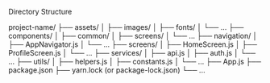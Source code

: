 Directory Structure

project-name/
├── assets/
│   ├── images/
│   ├── fonts/
│   └── ...
├── components/
│   ├── common/
│   ├── screens/
│   └── ...
├── navigation/
│   ├── AppNavigator.js
│   └── ...
├── screens/
│   ├── HomeScreen.js
│   ├── ProfileScreen.js
│   └── ...
├── services/
│   ├── api.js
│   ├── auth.js
│   └── ...
├── utils/
│   ├── helpers.js
│   ├── constants.js
│   └── ...
├── App.js
├── package.json
├── yarn.lock (or package-lock.json)
└── ...


